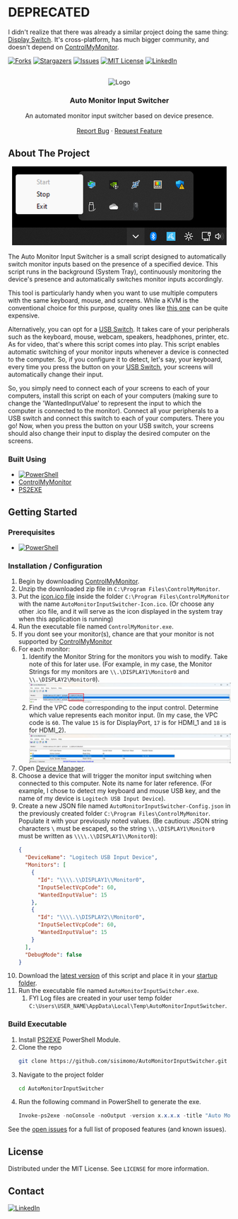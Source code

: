 <!-- https://github.com/othneildrew/Best-README-Template -->

# DEPRECATED
I didn't realize that there was already a similar project doing the same thing: [Display Switch](https://github.com/haimgel/display-switch). It's cross-platform, has much bigger community, and doesn't depend on [ControlMyMonitor](https://www.nirsoft.net/utils/control_my_monitor.html).

[![Forks][forks-shield]][forks-url]
[![Stargazers][stars-shield]][stars-url]
[![Issues][issues-shield]][issues-url]
[![MIT License][license-shield]][license-url]
[![LinkedIn][linkedin-shield]][linkedin-url]

<!-- PROJECT LOGO -->
<br />
<div align="center">
  <img src="icon.ico" alt="Logo" width="125px" style="max-width: 100%">

  <h3>Auto Monitor Input Switcher</h3>

  <p>
    An automated monitor input switcher based on device presence.
    <br />
    <br />
    <a href="https://github.com/sisimomo/AutoMonitorInputSwitcher/issues">Report Bug</a>
    ·
    <a href="https://github.com/sisimomo/AutoMonitorInputSwitcher/issues">Request Feature</a>
  </p>
</div>

## About The Project

<div align="center">
    <img src="images/screenshot.png" alt="Logo" style="max-width: 100%;margin: auto;">
</div>

The Auto Monitor Input Switcher is a small script designed to automatically switch monitor inputs based on the presence of a specified device. This script runs in the background (System Tray), continuously monitoring the device's presence and automatically switches monitor inputs accordingly.

This tool is particularly handy when you want to use multiple computers with the same keyboard, mouse, and screens. While a KVM is the conventional choice for this purpose, quality ones like [this one](https://www.store.level1techs.com/products/p/14-kvm-switch-dual-monitor-2computer-z5erd-n6mbj) can be quite expensive.

Alternatively, you can opt for a [USB Switch](https://ca.ugreen.com/products/ugreen-usb-3-0-4-port-switch). It takes care of your peripherals such as the keyboard, mouse, webcam, speakers, headphones, printer, etc. As for video, that's where this script comes into play. This script enables automatic switching of your monitor inputs whenever a device is connected to the computer. So, if you configure it to detect, let's say, your keyboard, every time you press the button on your [USB Switch](https://ca.ugreen.com/products/ugreen-usb-3-0-4-port-switch), your screens will automatically change their input.

So, you simply need to connect each of your screens to each of your computers, install this script on each of your computers (making sure to change the 'WantedInputValue' to represent the input to which the computer is connected to the monitor). Connect all your peripherals to a USB switch and connect this switch to each of your computers. There you go! Now, when you press the button on your USB switch, your screens should also change their input to display the desired computer on the screens.

### Built Using

- [![PowerShell][PowerShell-shield]](https://learn.microsoft.com/en-us/powershell/)
- [ControlMyMonitor](https://www.nirsoft.net/utils/control_my_monitor.html)
- [PS2EXE](https://github.com/MScholtes/PS2EXE)

## Getting Started

### Prerequisites

* [![PowerShell][PowerShell-shield]](https://learn.microsoft.com/en-us/powershell/)

### Installation / Configuration

1. Begin by downloading [ControlMyMonitor](https://www.nirsoft.net/utils/control_my_monitor.html).
2. Unzip the downloaded zip file in `C:\Program Files\ControlMyMonitor`.
3. Put the [icon.ico file](./icon.ico) inside the folder `C:\Program Files\ControlMyMonitor` with the name `AutoMonitorInputSwitcher-Icon.ico`. (Or choose any other .ico file, and it will serve as the icon displayed in the system tray when this application is running)
4. Run the executable file named `ControlMyMonitor.exe`.
5. If you dont see your monitor(s), chance are that your monitor is not supported by [ControlMyMonitor](https://www.nirsoft.net/utils/control_my_monitor.html)
6. For each monitor:
    1. Identify the Monitor String for the monitors you wish to modify. Take note of this for later use. (For example, in my case, the Monitor Strings for my monitors are `\\.\DISPLAY1\Monitor0` and `\\.\DISPLAY2\Monitor0`).
    ![image info](./images/monitor_string.png)
    2. Find the VPC code corresponding to the input control. Determine which value represents each monitor input. (In my case, the VPC code is `60`. The value `15` is for DisplayPort, `17` is for HDMI_1 and `18` is for HDMI_2).
    ![image info](./images/monitor_vpc.png)
7. Open [Device Manager](https://support.microsoft.com/en-us/windows/open-device-manager-a7f2db46-faaf-24f0-8b7b-9e4a6032fc8c).
8. Choose a device that will trigger the monitor input switching when connected to this computer. Note its name for later reference. (For example, I chose to detect my keyboard and mouse USB key, and the name of my device is `Logitech USB Input Device`).
9. Create a new JSON file named `AutoMonitorInputSwitcher-Config.json` in the previously created folder `C:\Program Files\ControlMyMonitor`. Populate it with your previously noted values. (Be cautious: JSON string characters `\` must be escaped, so the string `\\.\DISPLAY1\Monitor0` must be written as `\\\\.\\DISPLAY1\\Monitor0`):
    ```json
    {
      "DeviceName": "Logitech USB Input Device",
      "Monitors": [
        {
          "Id": "\\\\.\\DISPLAY1\\Monitor0",
          "InputSelectVcpCode": 60,
          "WantedInputValue": 15
        },
        {
          "Id": "\\\\.\\DISPLAY2\\Monitor0",
          "InputSelectVcpCode": 60,
          "WantedInputValue": 15
        }
      ],
      "DebugMode": false
    }
    ```
10. Download the [latest version](https://github.com/sisimomo/AutoMonitorInputSwitcher/releases/latest) of this script and place it in your [startup folder](https://support.microsoft.com/en-us/windows/add-an-app-to-run-automatically-at-startup-in-windows-10-150da165-dcd9-7230-517b-cf3c295d89dd).
11. Run the executable file named `AutoMonitorInputSwitcher.exe`.
    1. FYI Log files are created in your user temp folder `C:\Users\USER_NAME\AppData\Local\Temp\AutoMonitorInputSwitcher`.

<!-- Build Executable -->
### Build Executable

1. Install [PS2EXE](https://github.com/MScholtes/PS2EXE) PowerShell Module.
2. Clone the repo
   ```sh
   git clone https://github.com/sisimomo/AutoMonitorInputSwitcher.git
   ```
3. Navigate to the project folder
   ```sh
   cd AutoMonitorInputSwitcher
   ```
4. Run the following command in PowerShell to generate the exe.
   ```powershell
   Invoke-ps2exe -noConsole -noOutput -version x.x.x.x -title "Auto Monitor Input Switcher" -description "An automated monitor input switcher based on device presence" -icon .\icon.ico -inputFile .\AutoMonitorInputSwitcher.ps1 -outputFile .\AutoMonitorInputSwitcher.exe
   ```

See the [open issues](https://github.com/sisimomo/AutoMonitorInputSwitcher/issues) for a full list of
proposed features (and known issues).


## License

Distributed under the MIT License. See `LICENSE` for more information.


## Contact

[![LinkedIn][linkedin-shield]][linkedin-url]

<!-- MARKDOWN LINKS  -->
<!-- https://www.markdownguide.org/basic-syntax/#reference-style-links -->

[forks-shield]: https://img.shields.io/github/forks/sisimomo/AutoMonitorInputSwitcher.svg?style=for-the-badge
[forks-url]: https://github.com/sisimomo/AutoMonitorInputSwitcher/network/members
[stars-shield]: https://img.shields.io/github/stars/sisimomo/AutoMonitorInputSwitcher.svg?style=for-the-badge
[stars-url]: https://github.com/sisimomo/AutoMonitorInputSwitcher/stargazers
[issues-shield]: https://img.shields.io/github/issues/sisimomo/AutoMonitorInputSwitcher.svg?style=for-the-badge
[issues-url]: https://github.com/sisimomo/AutoMonitorInputSwitcher/issues
[license-shield]: https://img.shields.io/github/license/sisimomo/AutoMonitorInputSwitcher.svg?style=for-the-badge
[license-url]: https://github.com/sisimomo/AutoMonitorInputSwitcher/blob/master/LICENSE.txt
[linkedin-shield]: https://img.shields.io/badge/-LinkedIn-black.svg?style=for-the-badge&logo=linkedin&colorB=555
[linkedin-url]: https://linkedin.com/in/simon-vallieres-358555187
[PowerShell-shield]: https://img.shields.io/badge/PowerShell-%235391FE.svg?style=for-the-badge&logo=powershell&logoColor=white
